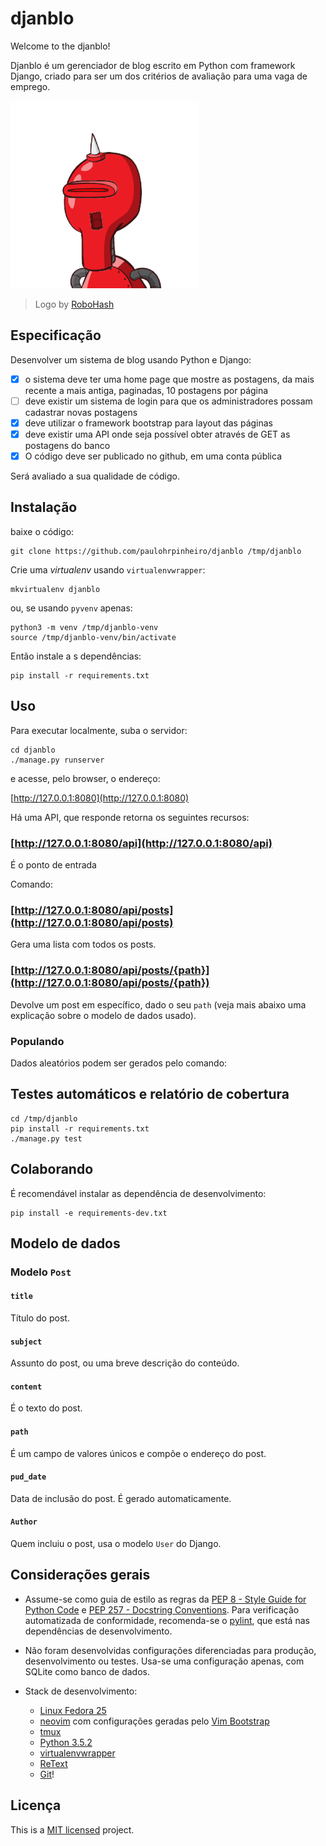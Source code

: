 # djanblo

Welcome to the djanblo!

Djanblo é um gerenciador de blog escrito em Python com framework Django, criado para ser um dos critérios de avaliação para uma vaga de emprego.

![djanblo blog](djanblo.png)
> Logo by [RoboHash](https://robohash.org/)

## Especificação

Desenvolver um sistema de blog usando Python e Django:

- [x] o sistema deve ter uma home page que mostre as postagens, da mais recente a mais antiga, paginadas, 10 postagens por página
- [ ] deve existir um sistema de login para que os administradores possam cadastrar novas postagens
- [x] deve utilizar o framework bootstrap para layout das páginas
- [x] deve existir uma API onde seja possível obter através de GET as postagens do banco
- [x] O código deve ser publicado no github, em uma conta pública

Será avaliado a sua qualidade de código.

## Instalação

baixe o código:

    git clone https://github.com/paulohrpinheiro/djanblo /tmp/djanblo

Crie uma *virtualenv* usando `virtualenvwrapper`:

    mkvirtualenv djanblo

ou, se usando `pyvenv` apenas:

    python3 -m venv /tmp/djanblo-venv
    source /tmp/djanblo-venv/bin/activate

Então instale a s dependências:

    pip install -r requirements.txt

## Uso

Para executar localmente, suba o servidor:

    cd djanblo
    ./manage.py runserver

e acesse, pelo browser, o endereço:

[http://127.0.0.1:8080](http://127.0.0.1:8080)

Há uma API, que responde retorna os seguintes recursos:

### [http://127.0.0.1:8080/api](http://127.0.0.1:8080/api)

É o ponto de entrada

Comando:

### [http://127.0.0.1:8080/api/posts](http://127.0.0.1:8080/api/posts)

Gera uma lista com todos os posts.

### [http://127.0.0.1:8080/api/posts/{path}](http://127.0.0.1:8080/api/posts/{path})

Devolve um post em específico, dado o seu `path` (veja mais abaixo uma explicação sobre o modelo de dados usado).

### Populando

Dados aleatórios podem ser gerados pelo comando:


## Testes automáticos e relatório de cobertura

    cd /tmp/djanblo
    pip install -r requirements.txt
    ./manage.py test

## Colaborando

É recomendável instalar as dependência de desenvolvimento:

    pip install -e requirements-dev.txt

## Modelo de dados

### Modelo `Post`

#### `title`

Título do post.

#### `subject`

Assunto do post, ou uma breve descrição do conteúdo.

#### `content`

É o texto do post.

#### `path`

É um campo de valores únicos e compõe o endereço do post.

#### `pud_date`

Data de inclusão do post. É gerado automaticamente.


#### `Author`

Quem incluiu o post, usa o modelo `User` do Django.


## Considerações gerais

- Assume-se como guia de estilo as regras da [PEP 8 - Style Guide for Python Code](https://www.python.org/dev/peps/pep-0008/) e [PEP 257 - Docstring Conventions](https://www.python.org/dev/peps/pep-0257/). Para verificação automatizada de conformidade, recomenda-se o [pylint](https://www.pylint.org/), que está nas dependências de desenvolvimento.

- Não foram desenvolvidas configurações diferenciadas para produção, desenvolvimento ou testes. Usa-se uma configuração apenas, com SQLite como banco de dados.

- Stack de desenvolvimento:
    -   [Linux Fedora 25](https://fedoraproject.org/)
    -   [neovim](https://neovim.io/) com configurações geradas pelo [Vim Bootstrap](http://www.vim-bootstrap.com/)
    -   [tmux](https://tmux.github.io/)
    -   [Python 3.5.2](https://docs.python.org/3.5/index.html#)
    -   [virtualenvwrapper](https://virtualenvwrapper.readthedocs.io/en/latest/)
    -   [ReText](https://github.com/retext-project/retext)
    -   [Git](https://git-scm.com/)!

## Licença

This is a [MIT licensed](LICENSE) project.